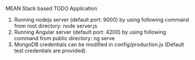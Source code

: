 MEAN Stack based TODO Application

1) Running nodejs server (default port: 9000) by using following command from root directory: node server.js
2) Running Angular server (default port: 4200) by using following command from public directory: ng serve
3) MongoDB credentials can be modified in config/production.js (Default test credentials are provided).
